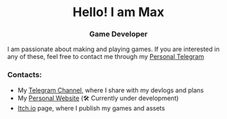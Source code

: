 <div align="center">
  <h1>Hello! I am Max</h1>
</div>
<div align="center">
  <h3>Game Developer</h3>
</div>


I am passionate about making and playing games. If you are interested in any of these, feel free to contact me through my [Personal Telegram](https://t.me/segaminilay)

### Contacts: 
- My [Telegram Channel](https://t.me/segadevlogs), where I share with my devlogs and plans
- My [Personal Website](https://minilay.dev) (🛠️ Currently under development)
- [Itch.io](https://minilay.itch.io) page, where I publish my games and assets
